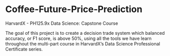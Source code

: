 # Coffee-Future-Price-Prediction
HarvardX - PH125.9x Data Science: Capstone Course

The goal of this project is to create a decision trade
system which balanced accuracy, or F1 score, is above 50%, using all the tools we have learn throughout
the multi-part course in HarvardX’s Data Science Professional Certificate series.
